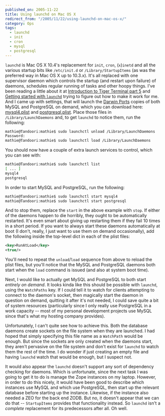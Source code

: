 ```yaml
---
published_on: 2005-11-22
title: Using launchd on Mac OS X
redirect_from: "/2005/11/22/using-launchd-on-mac-os-x/"
category: Ops
tags:
  - launchd
  - init
  - cron
  - mysql
  - postgresql
---
```

`launchd` is Mac OS X 10.4's replacement for `init`, `cron`, (`x`)`inetd` and all the various startup bits like `/etc/init.d` or `/Library/StartupItems` (as was the preferred way in Mac OS X up to 10.3.x).  It's all replaced with one supervisor daemon which controls the startup (and restart upon failure) of daemons, schedules regular running of tasks and other hoopy things.  I've been reading a little about it at [Introduction to Tiger Terminal part 5](http://www.macdevcenter.com/lpt/a/6332) and <a href="http://developer.apple.com/macosx/launchd.html">Getting started with `launchd`</a> trying to figure out how to make it work for me.  And I came up with settings, that will launch the [Darwin Ports](http://www.darwinports.com/) copies of both MySQL and PostgreSQL on demand, which you can download here: [mysql4.plist](/dist/mysql4.plist) and [postgresql.plist](/dist/postgresql.plist).  Place those files in `/Library/LaunchDaemons` and, to get `launchd` to notice them, run the following:

```bash
mathie@Tandoori:mathie$ sudo launchctl unload /Library/LaunchDaemons
Password:
mathie@Tandoori:mathie$ sudo launchctl load /Library/LaunchDaemons
```

You should now have a couple of extra launch services to control, which you can see with:

```bash
mathie@Tandoori:mathie$ sudo launchctl list
[ ... ]
mysql4
postgresql
```

In order to start MySQL and PostgreSQL, run the following:

```bash
mathie@Tandoori:mathie$ sudo launchctl start mysql4
mathie@Tandoori:mathie$ sudo launchctl start postgresql
```

And to stop them, replace the `start` in the above example with `stop`.  If either of the daemons happen to die horribly, they ought to be automatically restarted.  It's even smart about giving up restarting them if they fail 10 times in a short period.  If you want to always start these daemons automatically at boot (I don't, really, I just want to use them on demand occasionally), add the following inside the top-level dict in each of the plist files:

```xml
<key>RunAtLoad</key>
<true/>
```

You'll need to repeat the `unload`/`load` sequence from above to reload the plist files, but you'll notice that the MySQL and PostgreSQL daemons both start when the `load` command is issued (and also at system boot time).

Next, I would like to actually get MySQL and PostgreSQL to both start *entirely on demand*.  It looks kinda like this should be possible with `launchd`, using the `WatchPaths` key.  If I could tell it to watch for clients attempting to connect to the daemon's socket, then magically start the daemon in question on demand, quitting it after it's not needed, I could save quite a bit of system resources (particularly since I only really use PostgreSQL in a work capacity -- most of my personal development projects use MySQL since that's what my hosting company provides).

Unfortunately, I can't quite see how to achieve this.  Both the database daemons create sockets on the file system when they are launched.  I had hoped that simply specifying this file name as a `WatchPath` would be enough.  But since the sockets are only created when the daemons start, they aren't pervasive on the file system and don't exist for `launchd` to watch them the rest of the time.  I do wonder if just creating an empty file and having `launchd` watch that would be enough, but I suspect not.

It would also appear the `launchd` doesn't support any sort of dependency checking for daemons.  Which is unfortunate, since the next task I was going to get it to do is manage the Zope instances on my laptop.  However, in order to do this nicely, it would have been good to describe which instances use MySQL and which use PostgreSQL, then start up the relevant database before starting up the instance.  Likewise, if the instance also needed a ZEO for the back end ZODB.  But no, it doesn't appear that we can do that -- `StartupItems` provides that functionality instead.  So `launchd` isn't a *complete* replacement for its predecessors after all.  Oh well.
